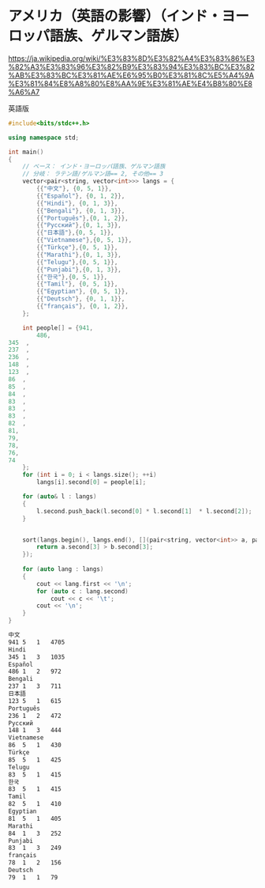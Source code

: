 # アメリカ（英語の影響）（インド・ヨーロッパ語族、ゲルマン語族）

https://ja.wikipedia.org/wiki/%E3%83%8D%E3%82%A4%E3%83%86%E3%82%A3%E3%83%96%E3%82%B9%E3%83%94%E3%83%BC%E3%82%AB%E3%83%BC%E3%81%AE%E6%95%B0%E3%81%8C%E5%A4%9A%E3%81%84%E8%A8%80%E8%AA%9E%E3%81%AE%E4%B8%80%E8%A6%A7

英語版


```cpp
#include<bits/stdc++.h>

using namespace std;

int main()
{
	// ベース： インド・ヨーロッパ語族、ゲルマン語族
	// 分岐： ラテン語/ゲルマン語== 2, その他== 3
	vector<pair<string, vector<int>>> langs = {
		{{"中文"}, {0, 5, 1}},
		{{"Español"}, {0, 1, 2}},
		{{"Hindi"}, {0, 1, 3}},
		{{"Bengali"}, {0, 1, 3}},
		{{"Português"},{0, 1, 2}},
		{{"Русский"},{0, 1, 3}},
		{{"日本語"},{0, 5, 1}},
		{{"Vietnamese"},{0, 5, 1}},
		{{"Türkçe"},{0, 5, 1}},
		{{"Marathi"},{0, 1, 3}},
		{{"Telugu"},{0, 5, 1}},
		{{"Punjabi"},{0, 1, 3}},
		{{"한국"},{0, 5, 1}},
		{{"Tamil"}, {0, 5, 1}},
		{{"Egyptian"}, {0, 5, 1}},
		{{"Deutsch"}, {0, 1, 1}},
		{{"français"}, {0, 1, 2}},
	};

	int people[] = {941,
		486,  
345  ,
237  ,
236  ,
148  ,
123  ,
86  ,
85  ,
84  ,
83  ,
83  ,
83  ,
82  ,
81,
79,
78,
76,
74
	};
	for (int i = 0; i < langs.size(); ++i)
		langs[i].second[0] = people[i];

	for (auto& l : langs)
	{
		l.second.push_back(l.second[0] * l.second[1]  * l.second[2]);
	}


	sort(langs.begin(), langs.end(), [](pair<string, vector<int>> a, pair<string, vector<int>> b){
		return a.second[3] > b.second[3];
	});
	
	for (auto lang : langs)
	{
		cout << lang.first << '\n';
		for (auto c : lang.second)
			cout << c << '\t';
		cout << '\n';
	}
}
````


```bash
中文
941	5	1	4705	
Hindi
345	1	3	1035	
Español
486	1	2	972	
Bengali
237	1	3	711	
日本語
123	5	1	615	
Português
236	1	2	472	
Русский
148	1	3	444	
Vietnamese
86	5	1	430	
Türkçe
85	5	1	425	
Telugu
83	5	1	415	
한국
83	5	1	415	
Tamil
82	5	1	410	
Egyptian
81	5	1	405	
Marathi
84	1	3	252	
Punjabi
83	1	3	249	
français
78	1	2	156	
Deutsch
79	1	1	79
```